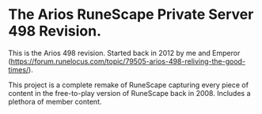 # The Arios RuneScape Private Server 498 Revision.

This is the Arios 498 revision. Started back in 2012 by me and Emperor (https://forum.runelocus.com/topic/79505-arios-498-reliving-the-good-times/).

This project is a complete remake of RuneScape capturing every piece of content in the free-to-play version of RuneScape back in 2008. Includes a plethora of member content.
